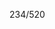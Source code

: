 234/520

<!-- Template -->

<!-- Terms -->

<!-- Operation -->

<!-- Performance -->

<!-- Pricing -->

<!-- Security -->

<!-- Test -->
